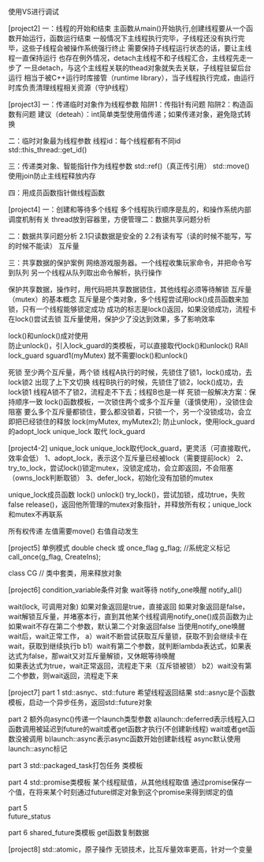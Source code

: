 使用VS进行调试

[project2] 
一：线程的开始和结束
主函数从main()开始执行,创建线程要从一个函数开始运行，函数运行结束
一般情况下主线程执行完毕，子线程还没有执行完毕，这些子线程会被操作系统强行终止
需要保持子线程运行状态的话，要让主线程一直保持运行
也存在例外情况，detach主线程不和子线程汇合，主线程先走一步了 
一旦detach，与这个主线程关联的thead对象就失去关联，子线程驻留后台运行
相当于被C++运行时库接管（runtime library），当子线程执行完成，由运行时库负责清理线程相关资源（守护线程）


[project3] 
一：传递临时对象作为线程参数
陷阱1：传指针有问题
陷阱2：构造函数有问题
建议（deteah）：int简单类型使用值传递；如果传递对象，避免隐式转换

二：临时对象最为线程参数
线程id：每个线程都有不同id 
std::this_thread::get_id()

三：传递类对象、智能指针作为线程参数 
std::ref()（真正传引用）
std::move()
使用join防止主线程释放内存

四：用成员函数指针做线程函数


[project4] 
一：创建和等待多个线程
多个线程执行顺序是乱的，和操作系统内部调度机制有关
thread放到容器里，方便管理二：数据共享问题分析

二：数据共享问题分析
2.1只读数据是安全的
2.2有读有写（读的时候不能写，写的时候不能读）
互斥量

三：共享数据的保护案例
网络游戏服务器。一个线程收集玩家命令，并把命令写到队列
              另一个线程从队列取出命令解析，执行操作

保护共享数据，操作时，用代码把共享数据锁住，其他线程必须等待解锁
互斥量（mutex）的基本概念
互斥量是个类对象，多个线程尝试用lock()成员函数来加锁，只有一个线程能够锁定成功
成功的标志是lock()返回，如果没锁成功，流程卡在lock()尝试去锁
互斥量使用，保护少了没达到效果，多了影响效率

lock()和unlock()成对使用   
防止unlock()，引入lock_guard的类模板，可以直接取代lock()和unlock() RAII
lock_guard<mutex> sguard1(myMutex) 就不需要lock()和unlock()

死锁
至少两个互斥量，两个锁
线程A执行的时候，先锁住了锁1，lock()成功，去lock锁2
出现了上下文切换
线程B执行的时候，先锁住了锁2，lock()成功，去lock锁1
线程A锁不了锁2，流程走不下去；线程B也是一样
死锁一般解决方案：保持顺序一致
lock()函数模板，一次锁住两个或多个互斥量（谨慎使用），没锁住会阻塞
要么多个互斥量都锁住，要么都没锁着，只锁一个，另一个没锁成功，会立即把已经锁住的释放
lock(myMutex, myMutex2);
防止unlock，使用lock_guard的adopt_lock
unique_lock 取代 lock_guard


[project4-2]
unique_lock
unique_lock取代lock_guard，更灵活（可直接取代，效率会低）
1、adopt_lock，表示这个互斥量已经被lock（需要提前lock）
2、try_to_lock，尝试lock()锁定mutex，没锁定成功，会立即返回，不会阻塞（owns_lock判断取锁）
3、defer_lock，初始化没有加锁的mutex

unique_lock成员函数
lock()
unlock()
try_lock()，尝试加锁，成功true，失败false
release()，返回他所管理的mutex对象指针，并释放所有权；unique_lock和mutex不再联系

所有权传递
左值需要move()  右值自动发生


[project5]
单例模式
double check 
或
once_flag g_flag;  //系统定义标记
call_once(g_flag, CreateIns);

class CG  // 类中套类，用来释放对象


[project6]
condition_variable条件对象
wait等待
notify_one唤醒
notify_all()

wait(lock, 可调用对象)
如果对象返回是true，直接返回
如果对象返回是false，wait解锁互斥量，并堵塞本行，直到其他某个线程调用notify_one()成员函数为止
如果wait不存在第二个参数，默认第二个对象返回false
当使用notify_one唤醒wait后，wait正常工作，
 a）wait不断尝试获取互斥量锁，获取不到会继续卡在wait，获取到继续执行b
   b1）wait有第二个参数，就判断lambda表达式，如果表达式为false，那wait又对互斥量解锁，又休眠等待唤醒     
                                       如果表达式为true，wait正常返回，流程走下来（互斥锁被锁）
   b2）wait没有第二个参数，则wait返回，流程走下来


[project7]
part 1
std::asnyc、std::future
希望线程返回结果
std::asnyc是个函数模板，启动一个异步任务，返回std::future对象

part 2
额外向async()传递一个launch类型参数
a)launch::deferred表示线程入口函数调用被延迟到future的wait或者get函数才执行(不创建新线程)
  wait或者get函数没被调用
b)launch::async表示async函数开始创建新线程
  async默认使用launch::async标记

part 3
std::packaged_task打包任务
类模板

part 4
std::promise类模板
某个线程赋值，从其他线程取值
通过promise保存一个值，在将来某个时刻通过future绑定对象到这个promise来得到绑定的值

part 5  
future_status 

part 6
shared_future类模板
get函数复制数据


[project8]
std::atomic，原子操作
无锁技术，比互斥量效率更高，针对一个变量





